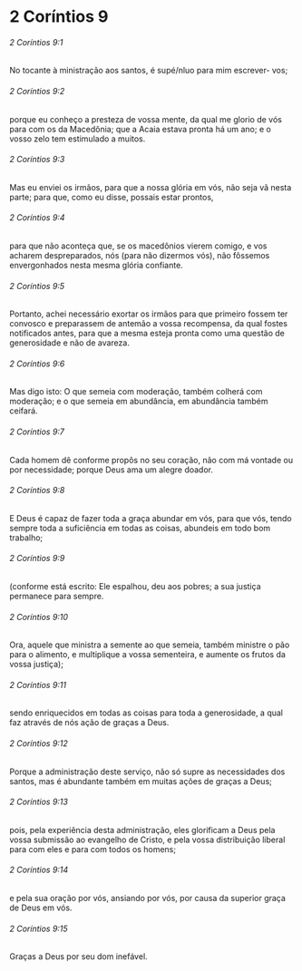 # 2 Coríntios 9

###### 2 Coríntios 9:1

No tocante à ministração aos santos, é supé/nluo para mim escrever- vos;

###### 2 Coríntios 9:2

porque eu conheço a presteza de vossa mente, da qual me glorio de vós para com os da Macedônia; que a Acaia estava pronta há um ano; e o vosso zelo tem estimulado a muitos.

###### 2 Coríntios 9:3

Mas eu enviei os irmãos, para que a nossa glória em vós, não seja vã nesta parte; para que, como eu disse, possais estar prontos,

###### 2 Coríntios 9:4

para que não aconteça que, se os macedônios vierem comigo, e vos acharem despreparados, nós (para não dizermos vós), não fôssemos envergonhados nesta mesma glória confiante.

###### 2 Coríntios 9:5

Portanto, achei necessário exortar os irmãos para que primeiro fossem ter convosco e preparassem de antemão a vossa recompensa, da qual fostes notificados antes, para que a mesma esteja pronta como uma questão de generosidade e não de avareza.

###### 2 Coríntios 9:6

Mas digo isto: O que semeia com moderação, também colherá com moderação; e o que semeia em abundância, em abundância também ceifará.

###### 2 Coríntios 9:7

Cada homem dê conforme propôs no seu coração, não com má vontade ou por necessidade; porque Deus ama um alegre doador.

###### 2 Coríntios 9:8

E Deus é capaz de fazer toda a graça abundar em vós, para que vós, tendo sempre toda a suficiência em todas as coisas, abundeis em todo bom trabalho;

###### 2 Coríntios 9:9

(conforme está escrito: Ele espalhou, deu aos pobres; a sua justiça permanece para sempre.

###### 2 Coríntios 9:10

Ora, aquele que ministra a semente ao que semeia, também ministre o pão para o alimento, e multiplique a vossa sementeira, e aumente os frutos da vossa justiça);

###### 2 Coríntios 9:11

sendo enriquecidos em todas as coisas para toda a generosidade, a qual faz através de nós ação de graças a Deus.

###### 2 Coríntios 9:12

Porque a administração deste serviço, não só supre as necessidades dos santos, mas é abundante também em muitas ações de graças a Deus;

###### 2 Coríntios 9:13

pois, pela experiência desta administração, eles glorificam a Deus pela vossa submissão ao evangelho de Cristo, e pela vossa distribuição liberal para com eles e para com todos os homens;

###### 2 Coríntios 9:14

e pela sua oração por vós, ansiando por vós, por causa da superior graça de Deus em vós.

###### 2 Coríntios 9:15

Graças a Deus por seu dom inefável.

